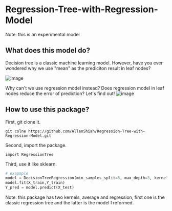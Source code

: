 # Regression-Tree-with-Regression-Model

Note: this is an experimental model



## What does this model do? 
Decision tree is a classic machine learning model. However, have you ever wondered why we use "mean" as the prediciton result in leaf nodes?

![image](https://miro.medium.com/max/875/1*ZVq5QHRyCdx-HJcpSCspKQ.png)

Why can't we use regression model instead? Does regression model in leaf nodes reduce the error of prediction? Let's find out!
![image](https://miro.medium.com/max/875/1*-s-RH_g23FqJ3-mnLZcm3Q.png)

## How to use this package?
First, git clone it.
```
git colne https://github.com/AllenShiah/Regression-Tree-with-Regression-Model.git
```
Second, import the package.
```
import RegressionTree
```
Third, use it like sklearn.
```python
# exapmple
model = DecisionTreeRegression(min_samples_split=3, max_depth=3, kernel='regression')
model.fit(X_train,Y_train)
Y_pred = model.predict(X_test) 
```
Note: this package has two kernels, average and regression, first one is the classic regression tree and the latter is the model I reformed. 
